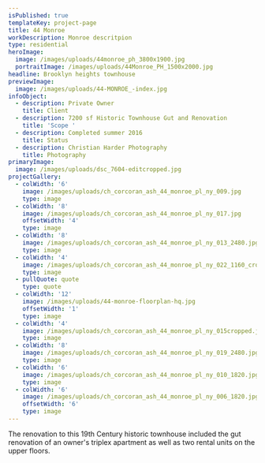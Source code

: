 ```yaml
---
isPublished: true
templateKey: project-page
title: 44 Monroe
workDescription: Monroe descritpion
type: residential
heroImage:
  image: /images/uploads/44monroe_ph_3800x1900.jpg
  portraitImage: /images/uploads/44Monroe_PH_1500x2000.jpg
headline: Brooklyn heights townhouse
previewImage:
  image: /images/uploads/44-MONROE_-index.jpg
infoObject:
  - description: Private Owner
    title: Client
  - description: 7200 sf Historic Townhouse Gut and Renovation
    title: 'Scope '
  - description: Completed summer 2016
    title: Status
  - description: Christian Harder Photography
    title: Photography
primaryImage:
  image: /images/uploads/dsc_7604-editcropped.jpg
projectGallery:
  - colWidth: '6'
    image: /images/uploads/ch_corcoran_ash_44_monroe_pl_ny_009.jpg
    type: image
  - colWidth: '8'
    image: /images/uploads/ch_corcoran_ash_44_monroe_pl_ny_017.jpg
    offsetWidth: '4'
    type: image
  - colWidth: '8'
    image: /images/uploads/ch_corcoran_ash_44_monroe_pl_ny_013_2480.jpg
    type: image
  - colWidth: '4'
    image: /images/uploads/ch_corcoran_ash_44_monroe_pl_ny_022_1160_cropped.jpg
    type: image
  - pullQuote: quote
    type: quote
  - colWidth: '12'
    image: /images/uploads/44-monroe-floorplan-hq.jpg
    offsetWidth: '1'
    type: image
  - colWidth: '4'
    image: /images/uploads/ch_corcoran_ash_44_monroe_pl_ny_015cropped.jpg
    type: image
  - colWidth: '8'
    image: /images/uploads/ch_corcoran_ash_44_monroe_pl_ny_019_2480.jpg
    type: image
  - colWidth: '6'
    image: /images/uploads/ch_corcoran_ash_44_monroe_pl_ny_010_1820.jpg
    type: image
  - colWidth: '6'
    image: /images/uploads/ch_corcoran_ash_44_monroe_pl_ny_006_1820.jpg
    offsetWidth: '6'
    type: image
---
```

The renovation to this 19th Century historic townhouse included the gut renovation of an owner's triplex apartment as well as two rental units on the upper floors.

